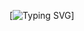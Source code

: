 [![Typing SVG](https://readme-typing-svg.demolab.com?font=Ubuntu&weight=800&duration=3000&pause=2000&color=13F700&random=false&width=435&lines=Full-Stack+Developer+(MERN))]



<!--- <p align="left"> <img src="https://github-readme-stats.vercel.app/api?username=mostakim-h&show_icons=true&theme=gotham" alt="Mostakim" /> --->
<!---
mostakim-h/mostakim-h is a ✨ special ✨ repository because its `README.md` (this file) appears on your GitHub profile.
You can click the Preview link to take a look at your changes.
--->
